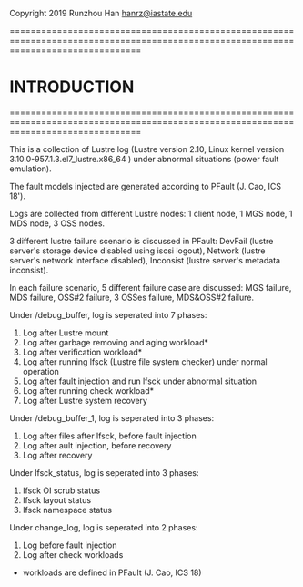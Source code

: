 Copyright 2019 Runzhou Han hanrz@iastate.edu

=====================================================================================================================================

# INTRODUCTION

=====================================================================================================================================

This is a collection of Lustre log (Lustre version 2.10, Linux kernel version 3.10.0-957.1.3.el7_lustre.x86_64 ) under abnormal situations (power fault emulation).

The fault models injected are generated according to PFault (J. Cao, ICS 18').

Logs are collected from different Lustre nodes: 1 client node, 1 MGS node, 1 MDS node, 3 OSS nodes.

3 different lustre failure scenario is discussed in PFault: DevFail (lustre server's storage device disabled using iscsi logout), Network (lustre server's network interface disabled), Inconsist (lustre server's metadata inconsist).

In each failure scenario, 5 different failure case are discussed: MGS failure, MDS failure, OSS#2 failure, 3 OSSes failure, MDS&OSS#2 failure.

Under /debug_buffer, log is seperated into 7 phases:

1. Log after Lustre mount
2. Log after garbage removing and aging workload*
3. Log after verification workload*
4. Log after running lfsck (Lustre file system checker) under normal operation
5. Log after fault injection and run lfsck under abnormal situation
6. Log after running check workload*
7. Log after Lustre system recovery

Under /debug_buffer_1, log is seperated into 3 phases:

1. Log after files after lfsck, before fault injection
2. Log after ault injection, before recovery
3. Log after recovery

Under lfsck_status, log is seperated into 3 phases:
1. lfsck OI scrub status 
2. lfsck layout status 
3. lfsck namespace status

Under change_log, log is seperated into 2 phases:
1. Log before fault injection 
2. Log after check workloads

* workloads are defined in PFault (J. Cao, ICS 18)




